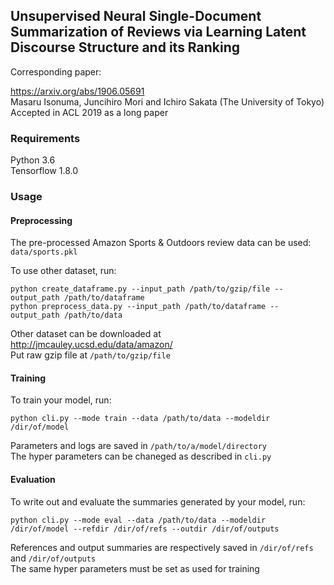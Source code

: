 ## Unsupervised Neural Single-Document Summarization of Reviews via Learning Latent Discourse Structure and its Ranking

Corresponding paper: 

https://arxiv.org/abs/1906.05691  
Masaru Isonuma, Juncihiro Mori and Ichiro Sakata (The University of Tokyo)  
Accepted in ACL 2019 as a long paper


### Requirements

Python 3.6  
Tensorflow 1.8.0

### Usage

#### Preprocessing

The pre-processed Amazon Sports & Outdoors review data can be used: `data/sports.pkl`  

To use other dataset, run: 

```
python create_dataframe.py --input_path /path/to/gzip/file --output_path /path/to/dataframe
python preprocess_data.py --input_path /path/to/dataframe --output_path /path/to/data
```

Other dataset can be downloaded at http://jmcauley.ucsd.edu/data/amazon/  
Put raw gzip file at `/path/to/gzip/file`

#### Training

To train your model, run:

```
python cli.py --mode train --data /path/to/data --modeldir /dir/of/model
```

Parameters and logs are saved in `/path/to/a/model/directory`  
The hyper parameters can be chaneged as described in `cli.py`  

#### Evaluation

To write out and evaluate the summaries generated by your model, run:  

```
python cli.py --mode eval --data /path/to/data --modeldir /dir/of/model --refdir /dir/of/refs --outdir /dir/of/outputs
```

References and output summaries are respectively saved in `/dir/of/refs` and `/dir/of/outputs`  
The same hyper parameters must be set as used for training

